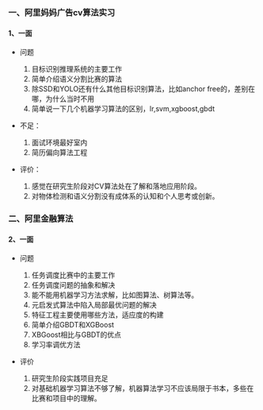 ### 一、阿里妈妈广告cv算法实习
#### 1、一面
- 问题
  1. 目标识别推理系统的主要工作
  2. 简单介绍语义分割比赛的算法
  3. 除SSD和YOLO还有什么其他目标识别算法，比如anchor free的，差别在哪，为什么当时不用
  4. 简单说一下几个机器学习算法的区别，lr,svm,xgboost,gbdt

- 不足：
  1. 面试环境最好室内
  2. 简历偏向算法工程

- 评价：
  1. 感觉在研究生阶段对CV算法处在了解和落地应用阶段。
  2. 对物体检测和语义分割没有成体系的认知和个人思考或创新。

### 二、阿里金融算法
#### 2、一面
- 问题
  1. 任务调度比赛中的主要工作
  2. 任务调度问题的抽象和解决
  3. 能不能用机器学习方法求解，比如图算法、树算法等。
  4. 元启发式算法中陷入局部最优问题的解决
  5. 特征工程主要使用哪些方法，适应度的构建
  6. 简单介绍GBDT和XGBoost
  7. XBGoost相比与GBDT的优点
  8. 学习率调优方法

- 评价
  1. 研究生阶段实践项目充足
  2. 对基础机器学习算法不够了解，机器算法学习不应该局限于书本，多些在比赛和项目中的理解。
